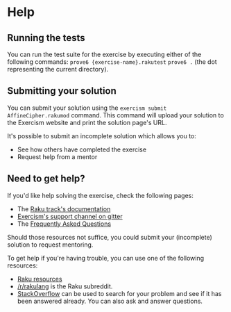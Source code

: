 # Help

## Running the tests

You can run the test suite for the exercise by executing either of the following commands:
`prove6 {exercise-name}.rakutest`
`prove6 .` (the dot representing the current directory).

## Submitting your solution

You can submit your solution using the `exercism submit AffineCipher.rakumod` command.
This command will upload your solution to the Exercism website and print the solution page's URL.

It's possible to submit an incomplete solution which allows you to:

- See how others have completed the exercise
- Request help from a mentor

## Need to get help?

If you'd like help solving the exercise, check the following pages:

- The [Raku track's documentation](https://exercism.org/docs/tracks/raku)
- [Exercism's support channel on gitter](https://gitter.im/exercism/support)
- The [Frequently Asked Questions](https://exercism.org/docs/using/faqs)

Should those resources not suffice, you could submit your (incomplete) solution to request mentoring.

To get help if you're having trouble, you can use one of the following resources:

- [Raku resources](https://raku.org/resources/)
- [/r/rakulang](https://www.reddit.com/r/rakulang) is the Raku subreddit.
- [StackOverflow](http://stackoverflow.com/questions/tagged/raku) can be used to search for your problem and see if it has been answered already. You can also ask and answer questions.